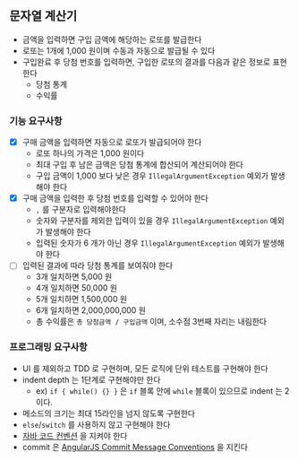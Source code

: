 ## 문자열 계산기

* 금액을 입력하면 구입 금액에 해당하는 로또를 발급한다
* 로또는 1개에 1,000 원이며 수동과 자동으로 발급될 수 있다
* 구입완료 후 당첨 번호를 입력하면, 구입한 로또의 결과를 다음과 같은 정보로 표현한다
    * 당첨 통계
    * 수익률

### 기능 요구사항

* [x] 구매 금액을 입력하면 자동으로 로또가 발급되어야 한다
    * 로또 하나의 가격은 1,000 원이다
    * 최대 구입 후 남은 금액은 당첨 통계에 합산되어 계산되어야 한다
    * 구입 금액이 1,000 보다 낮은 경우 `IllegalArgumentException` 예외가 발생해야 한다
* [x] 구매 금액을 입력한 후 당첨 번호를 입력할 수 있어야 한다
    * `,` 를 구분자로 입력해야한다
    * 숫자와 구분자를 제외한 입력이 있을 경우 `IllegalArgumentException` 예외가 발생해야 한다
    * 입력된 숫자가 6 개가 아닌 경우 `IllegalArgumentException` 예외가 발생해야 한다
* [ ] 입력된 결과에 따라 당첨 통계를 보여줘야 한다
    * 3개 일치하면 5,000 원
    * 4개 일치하면 50,000 원
    * 5개 일치하면 1,500,000 원
    * 6개 일치하면 2,000,000,000 원
    * 총 수익률은 `총 당첨금액 / 구입금액` 이며, 소수점 3번째 자리는 내림한다

### 프로그래밍 요구사항

* UI 를 제외하고 TDD 로 구현하며, 모든 로직에 단위 테스트를 구현해야 한다
* indent depth 는 1단계로 구현해야만 한다
    * ex) `if { while() {} }` 은 `if` 블록 안에 `while` 블록이 있으므로 indent 는 2 이다.
* 메소드의 크기는 최대 15라인을 넘지 않도록 구현한다
* `else`/`switch` 를 사용하지 않고 구현해야 한다
* [자바 코드 컨벤션](https://google.github.io/styleguide/javaguide.html) 을 지켜야 한다
* commit 은 [AngularJS Commit Message Conventions](https://gist.github.com/stephenparish/9941e89d80e2bc58a153) 을 지킨다